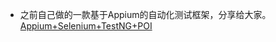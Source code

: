 - 之前自己做的一款基于Appium的自动化测试框架，分享给大家。[Appium+Selenium+TestNG+POI](http://note.youdao.com/noteshare?id=21dee90855422c20ce477fa1441e8818&sub=0CD988FA3F9F4339AF48D686FF3C0CBB)